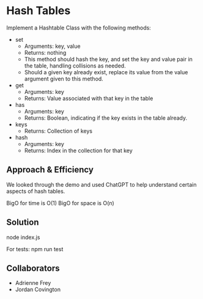 # Hash Tables

Implement a Hashtable Class with the following methods:

- set
  - Arguments: key, value
  - Returns: nothing
  - This method should hash the key, and set the key and value pair in the table, handling collisions as needed.
  - Should a given key already exist, replace its value from the value argument given to this method.
- get
  - Arguments: key
  - Returns: Value associated with that key in the table
- has
  - Arguments: key
  - Returns: Boolean, indicating if the key exists in the table already.
- keys
  - Returns: Collection of keys
- hash
  - Arguments: key
  - Returns: Index in the collection for that key

## Approach & Efficiency

We looked through the demo and used ChatGPT to help understand certain aspects of hash tables.

BigO for time is O(1)
BigO for space is O(n)

## Solution

node index.js

For tests: npm run test

## Collaborators

- Adrienne Frey
- Jordan Covington
